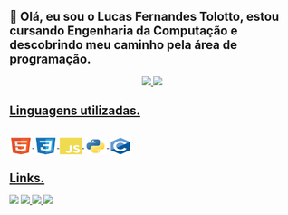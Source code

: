 ## 👋 Olá, eu sou o Lucas Fernandes Tolotto, estou cursando Engenharia da Computação e descobrindo meu caminho pela área de programação.

<div align="center">
  <a href="https://github.com/lucastoll">
  <img height="175em" src="https://github-readme-stats.vercel.app/api?username=lucastoll&show_icons=true&theme=slateorange&include_all_commits=true&count_private=true&hide=contribs,prs"/>
  <img height="175em" src="https://github-readme-stats.vercel.app/api/top-langs/?username=lucastoll&layout=compact&langs_count=7&theme=slateorange"/>
</div>

## Linguagens utilizadas.
 
<div style="display: inline_block"><br>
  <img align="center" alt="Lucas-HTML" height="30" width="40" src="https://raw.githubusercontent.com/devicons/devicon/master/icons/html5/html5-original.svg">
  <img align="center" alt="Lucas-CSS" height="30" width="40" src="https://raw.githubusercontent.com/devicons/devicon/master/icons/css3/css3-original.svg">
  <img align="center" alt="Lucas-Js" height="30" width="40" src="https://raw.githubusercontent.com/devicons/devicon/master/icons/javascript/javascript-plain.svg">
  <img align="center" alt="Lucas-Python" height="30" width="40" src="https://raw.githubusercontent.com/devicons/devicon/master/icons/python/python-original.svg">
  <img align="center" alt="Lucas-C" height="30" width="40" src="https://github.com/devicons/devicon/blob/master/icons/c/c-original.svg">
</div>
  
## Links.
 
<div> 
  <a href="https://www.youtube.com/channel/UC9GbZyjs7Get3c6OcAqx8yw" target="_blank"><img src="https://img.shields.io/badge/YouTube-FF0000?style=for-the-badge&logo=youtube&logoColor=white" target="_blank"></a>
  
  <a href="mailto:lucasfernandestolotto@gmail.com?subject=Hello%20again" target="_blank">
      <img src="https://img.shields.io/badge/Gmail-D14836?style=for-the-badge&logo=gmail&logoColor=white"/> </a>
  
  <a href="https://www.linkedin.com/in/lucas-fernandes-tolotto/" target="_blank">
    <img src="https://img.shields.io/badge/-LinkedIn-%230077B5?style=for-the-badge&logo=linkedin&logoColor=white" target="_blank">
  </a> 
  
  <a href="https://discord.com/users/270989282720743425/" target="_blank">
    <img src="https://img.shields.io/badge/Discord-7289DA?style=for-the-badge&logo=discord&logoColor=white" target="_blank">  
  </a> 
  

  
</div>

